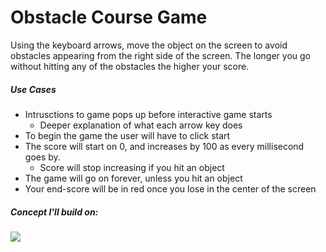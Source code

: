   
# Obstacle Course Game
Using the keyboard arrows, move the object on the screen to avoid obstacles appearing from the right side of the screen. The longer you go without hitting any of the obstacles the higher your score.

##### Use Cases
* Intrusctions to game pops up before interactive game starts
	* Deeper explanation of what each arrow key does
* To begin the game the user will have to click start
* The score will start on 0, and increases by 100 as every millisecond goes by.
	* Score will stop increasing if you hit an object
* The game will go on forever, unless you hit an object
* Your end-score will be in red once you lose in the center of the screen

##### Concept I'll build on:
![](concept.gif)